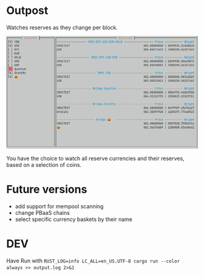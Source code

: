 # Outpost

Watches reserves as they change per block.

![](screenshot.png)

You have the choice to watch all reserve currencies and their reserves, based on a selection of coins.

# Future versions

- add support for mempool scanning
- change PBaaS chains
- select specific currency baskets by their name

# DEV

Have 
Run with `RUST_LOG=info LC_ALL=en_US.UTF-8 cargo run --color always >> output.log 2>&1`

